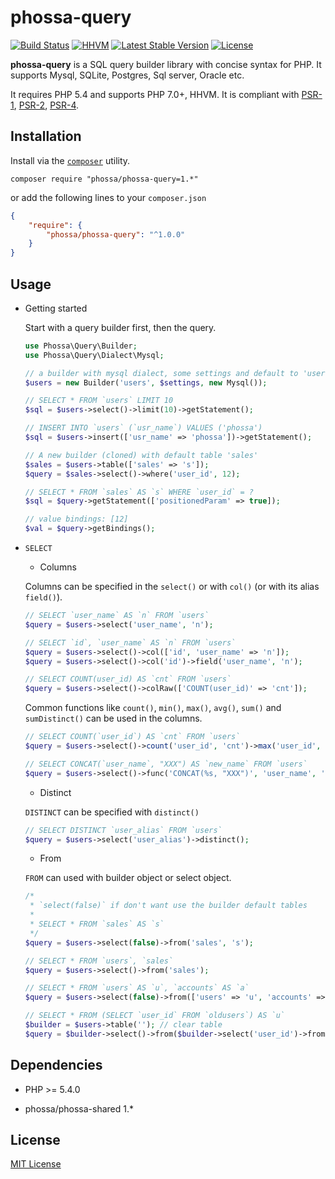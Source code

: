 # phossa-query
[![Build Status](https://travis-ci.org/phossa/phossa-query.svg?branch=master)](https://travis-ci.org/phossa/phossa-query)
[![HHVM](https://img.shields.io/hhvm/phossa/phossa-query.svg?style=flat)](http://hhvm.h4cc.de/package/phossa/phossa-query)
[![Latest Stable Version](https://img.shields.io/packagist/vpre/phossa/phossa-query.svg?style=flat)](https://packagist.org/packages/phossa/phossa-query)
[![License](https://poser.pugx.org/phossa/phossa-query/license)](http://mit-license.org/)

**phossa-query** is a SQL query builder library with concise syntax for PHP.
It supports Mysql, SQLite, Postgres, Sql server, Oracle etc.

It requires PHP 5.4 and supports PHP 7.0+, HHVM. It is compliant with
[PSR-1][PSR-1], [PSR-2][PSR-2], [PSR-4][PSR-4].

[PSR-1]: http://www.php-fig.org/psr/psr-1/ "PSR-1: Basic Coding Standard"
[PSR-2]: http://www.php-fig.org/psr/psr-2/ "PSR-2: Coding Style Guide"
[PSR-4]: http://www.php-fig.org/psr/psr-4/ "PSR-4: Autoloader"

Installation
---

Install via the [`composer`](https://getcomposer.org/) utility.

```
composer require "phossa/phossa-query=1.*"
```

or add the following lines to your `composer.json`

```json
{
    "require": {
        "phossa/phossa-query": "^1.0.0"
    }
}
```

Usage
---

- Getting started

  Start with a query builder first, then the query.

  ```php
  use Phossa\Query\Builder;
  use Phossa\Query\Dialect\Mysql;

  // a builder with mysql dialect, some settings and default to 'users' table
  $users = new Builder('users', $settings, new Mysql());

  // SELECT * FROM `users` LIMIT 10
  $sql = $users->select()->limit(10)->getStatement();

  // INSERT INTO `users` (`usr_name`) VALUES ('phossa')
  $sql = $users->insert(['usr_name' => 'phossa'])->getStatement();

  // A new builder (cloned) with default table 'sales'
  $sales = $users->table(['sales' => 's']);
  $query = $sales->select()->where('user_id', 12);

  // SELECT * FROM `sales` AS `s` WHERE `user_id` = ?
  $sql = $query->getStatement(['positionedParam' => true]);

  // value bindings: [12]
  $val = $query->getBindings();
  ```

- `SELECT`

  - Columns

  Columns can be specified in the `select()` or with `col()` (or with its
  alias `field()`).

  ```php
  // SELECT `user_name` AS `n` FROM `users`
  $query = $users->select('user_name', 'n');

  // SELECT `id`, `user_name` AS `n` FROM `users`
  $query = $users->select()->col(['id', 'user_name' => 'n']);
  $query = $users->select()->col('id')->field('user_name', 'n');

  // SELECT COUNT(user_id) AS `cnt` FROM `users`
  $query = $users->select()->colRaw(['COUNT(user_id)' => 'cnt']);
  ```

  Common functions like `count()`, `min()`, `max()`, `avg()`, `sum()` and
  `sumDistinct()` can be used in the columns.

  ```php
  // SELECT COUNT(`user_id`) AS `cnt` FROM `users`
  $query = $users->select()->count('user_id', 'cnt')->max('user_id', 'max_id');

  // SELECT CONCAT(`user_name`, "XXX") AS `new_name` FROM `users`
  $query = $users->select()->func('CONCAT(%s, "XXX")', 'user_name', 'new_name');

  ```

  - Distinct

  `DISTINCT` can be specified with `distinct()`

  ```php
  // SELECT DISTINCT `user_alias` FROM `users`
  $query = $users->select('user_alias')->distinct();
  ```

  - From

  `FROM` can used with builder object or select object.

  ```php
  /*
   * `select(false)` if don't want use the builder default tables
   *
   * SELECT * FROM `sales` AS `s`
   */
  $query = $users->select(false)->from('sales', 's');

  // SELECT * FROM `users`, `sales`
  $query = $users->select()->from('sales');

  // SELECT * FROM `users` AS `u`, `accounts` AS `a`
  $query = $users->select(false)->from(['users' => 'u', 'accounts' => 'a']);

  // SELECT * FROM (SELECT `user_id` FROM `oldusers`) AS `u`
  $builder = $users->table(''); // clear table
  $query = $builder->select()->from($builder->select('user_id')->from('oldusers'), 'u');
  ```

Dependencies
---

- PHP >= 5.4.0

- phossa/phossa-shared 1.*

License
---

[MIT License](http://mit-license.org/)
